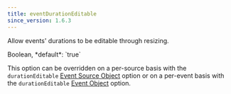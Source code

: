 ```yaml
---
title: eventDurationEditable
since_version: 1.6.3
---
```


Allow events' durations to be editable through resizing.

<div class='spec' markdown='1'>
Boolean, *default*: `true`
</div>

This option can be overridden on a per-source basis with the `durationEditable` [Event Source Object](event-source-object) option or on a per-event basis with the `durationEditable` [Event Object](event-object) option.
